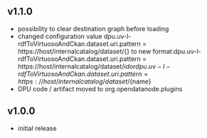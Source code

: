 v1.1.0
---
* possibility to clear destination graph before loading
* changed configuration value dpu.uv-l-rdfToVirtuosoAndCkan.dataset.uri.pattern = https://host/internalcatalog/dataset/{} to new format:dpu.uv-l-rdfToVirtuosoAndCkan.dataset.uri.pattern = https://host/internalcatalog/dataset/${id} or dpu.uv-l-rdfToVirtuosoAndCkan.dataset.uri.pattern = https://host/internalcatalog/dataset/${name}
* DPU code / artifact moved to org.opendatanode.plugins

v1.0.0
---
* initial release